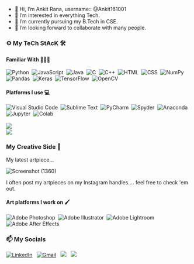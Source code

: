 - 👋 Hi, I’m Ankit Rana, username:: @Ankit161001 
- 👀 I’m interested in everything Tech.
- 🌱 I’m currently pursuing my B.Tech in CSE.
- 💞️ I’m looking forward to collaborate with many people.
<!--
- 📫 Mail me at :: www.ankit.kbl@gmail.com
- Alt E-mail :: www.ankit.creation161001@gmail.com
- LinkedIn :: www.linkedin.com/in/ankit-rana-2a5591203 -->

### ⚙ My TeCh StAcK 🛠

#### Familiar With 👨🏻‍💻

![Python](https://img.shields.io/badge/-Python-3776AB?style=flat&logo=python&logoColor=white)&nbsp;
![JavaScript](https://img.shields.io/badge/-JavaScript-F7DF1E?style=flat&logo=javascript&logoColor=black)&nbsp;
![Java](https://img.shields.io/badge/-Java-FFA518?style=flat&logo=Java&logoColor=black)&nbsp;
![C](https://img.shields.io/badge/-C-A8B9CC?style=flat&logo=C&logoColor=white)&nbsp;
![C++](https://img.shields.io/badge/-C++-00599C?style=flat&logo=C%2B%2B&logoColor=white)&nbsp;
![HTML](https://img.shields.io/badge/-HTML-E34F26?style=flat&logo=HTML5&logoColor=white)&nbsp;
![CSS](https://img.shields.io/badge/-CSS-1572B6?style=flat&logo=CSS3&logoColor=white)&nbsp;
![NumPy](https://img.shields.io/badge/numpy%20-%23013243.svg?&style=flat&logo=numpy&logoColor=white)&nbsp;
![Pandas](https://img.shields.io/badge/pandas%20-%23150458.svg?&style=flat&logo=pandas&logoColor=white)&nbsp;
![Keras](https://img.shields.io/badge/keras-D00000?&style=flat&logo=keras&logoColor=white)&nbsp;
![TensorFlow](https://img.shields.io/badge/-tensorflow-FF6F00?style=flat&logo=tensorflow&logoColor=white)&nbsp;
![OpenCV](https://img.shields.io/badge/-opencv-5C3EE8?style=flat&logo=opencv&logoColor=white)&nbsp;

#### Platforms I use 💻

![Visual Studio Code](https://img.shields.io/badge/-Visual%20Studio%20Code-007ACC?flat&logo=visual-studio-code&logoColor=white)&nbsp;
![Sublime Text](https://img.shields.io/badge/-Sublime%20Text-FF9800?style=flat&logo=sublimetext&logoColor=white)&nbsp;
![PyCharm](https://img.shields.io/badge/-PyCharm-000000?style=flat&logo=pycharm&logoColor=white)&nbsp;
![Spyder](https://img.shields.io/badge/-Spyder-FF0000?style=flat&logo=spyderide&logoColor=white)&nbsp;
![Anaconda](https://img.shields.io/badge/-Anaconda-44A833?style=flat&logo=Anaconda&logoColor=white)&nbsp;
![Jupyter](https://img.shields.io/badge/-Jupyter-F37626?style=flat&logo=jupyter&logoColor=white)&nbsp;
![Colab](https://img.shields.io/badge/-Colab-F9AB00?style=flat&logo=googlecolab&logoColor=white)&nbsp;
<br>
<br>
<img src = "https://github-readme-stats.vercel.app/api?username=Ankit161001&&show_icons=true&title_color=cc33ff&icon_color=33ccff&text_color=00cc66&bg_color=333333" />
<br>
<img src = "https://github-readme-stats.vercel.app/api/top-langs/?username=Ankit161001&&show_icons=true&title_color=cc33ff&icon_color=33ccff&text_color=00cc66&bg_color=333333&layout=compact" />
### My Creative Side 🎨

My latest artpiece...

![Screenshot (1360)](https://user-images.githubusercontent.com/61089784/128549986-eff648f0-47fd-4947-8391-3d7ed0853ce0.png)

I often post my artpieces on my Instagram handles.... feel free to check 'em out.

#### Art platforms I work on 🖌

![Adobe Photoshop](https://img.shields.io/badge/-Adobe%20Photoshop-31A8FF?flat&logo=adobephotoshop&logoColor=white)&nbsp;
![Adobe Illustrator](https://img.shields.io/badge/-Adobe%20Illustrator-FF9A00?style=flat&logo=adobeillustrator&logoColor=white)&nbsp;
![Adobe Lightroom](https://img.shields.io/badge/-Adobe%20Lightroom-31A8FF?style=flat&logo=adobelightroom&logoColor=white)&nbsp;
![Adobe After Effects](https://img.shields.io/badge/-Adobe%20After%20Effects-9999FF?style=flat&logo=adobeaftereffects&logoColor=white)&nbsp;

### 📫 My Socials


<a href="https://www.linkedin.com/in/ankit-rana-2a5591203"><img alt="LinkedIn" src="https://img.shields.io/badge/LinkedIn%20-%230077B5.svg?&style=flat&logo=linkedin&logoColor=white"/></a> &nbsp;
<a href="mailto:ankit.kbl@gmail.com"><img alt="Gmail" src="https://img.shields.io/badge/Gmail-D14836?style=flat&logo=gmail&logoColor=white" /></a> &nbsp;
<a href="https://instagram.com/ankit_rana_07"><img src="https://img.shields.io/badge/-@ankit_rana_07-E4405F?style=flat&logo=Instagram&logoColor=white"/></a> &nbsp;
<a href="https://instagram.com/ankit_creations"><img src="https://img.shields.io/badge/-@ankit_creations-E4405F?style=flat&logo=Instagram&logoColor=white"/></a> &nbsp;
<!---
Ankit161001/Ankit161001 is a ✨ special ✨ repository because its `README.md` (this file) appears on your GitHub profile.
You can click the Preview link to take a look at your changes.
--->
